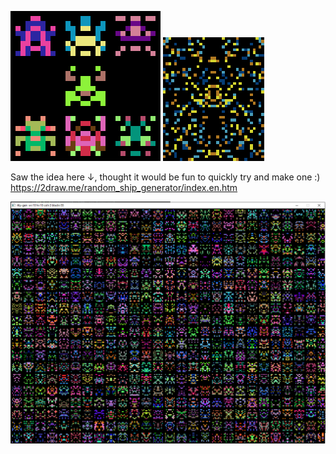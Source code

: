 ![Alt text](itty-sprites/itty-gen-large.png)
![Alt text](itty-sprites/itty-gen-big.png)

Saw the idea here ↓, thought it would be fun to quickly try and make one :)
https://2draw.me/random_ship_generator/index.en.htm


![Alt text](itty-sprites/window.PNG)
